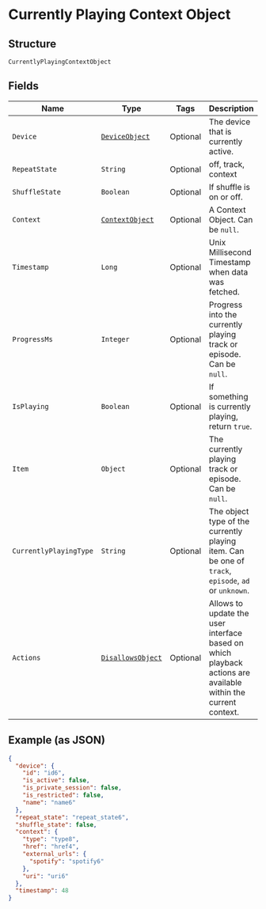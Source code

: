 
# Currently Playing Context Object

## Structure

`CurrentlyPlayingContextObject`

## Fields

| Name | Type | Tags | Description | Getter | Setter |
|  --- | --- | --- | --- | --- | --- |
| `Device` | [`DeviceObject`](../../doc/models/device-object.md) | Optional | The device that is currently active. | DeviceObject getDevice() | setDevice(DeviceObject device) |
| `RepeatState` | `String` | Optional | off, track, context | String getRepeatState() | setRepeatState(String repeatState) |
| `ShuffleState` | `Boolean` | Optional | If shuffle is on or off. | Boolean getShuffleState() | setShuffleState(Boolean shuffleState) |
| `Context` | [`ContextObject`](../../doc/models/context-object.md) | Optional | A Context Object. Can be `null`. | ContextObject getContext() | setContext(ContextObject context) |
| `Timestamp` | `Long` | Optional | Unix Millisecond Timestamp when data was fetched. | Long getTimestamp() | setTimestamp(Long timestamp) |
| `ProgressMs` | `Integer` | Optional | Progress into the currently playing track or episode. Can be `null`. | Integer getProgressMs() | setProgressMs(Integer progressMs) |
| `IsPlaying` | `Boolean` | Optional | If something is currently playing, return `true`. | Boolean getIsPlaying() | setIsPlaying(Boolean isPlaying) |
| `Item` | `Object` | Optional | The currently playing track or episode. Can be `null`. | Object getItem() | setItem(Object item) |
| `CurrentlyPlayingType` | `String` | Optional | The object type of the currently playing item. Can be one of `track`, `episode`, `ad` or `unknown`. | String getCurrentlyPlayingType() | setCurrentlyPlayingType(String currentlyPlayingType) |
| `Actions` | [`DisallowsObject`](../../doc/models/disallows-object.md) | Optional | Allows to update the user interface based on which playback actions are available within the current context. | DisallowsObject getActions() | setActions(DisallowsObject actions) |

## Example (as JSON)

```json
{
  "device": {
    "id": "id6",
    "is_active": false,
    "is_private_session": false,
    "is_restricted": false,
    "name": "name6"
  },
  "repeat_state": "repeat_state6",
  "shuffle_state": false,
  "context": {
    "type": "type8",
    "href": "href4",
    "external_urls": {
      "spotify": "spotify6"
    },
    "uri": "uri6"
  },
  "timestamp": 48
}
```

